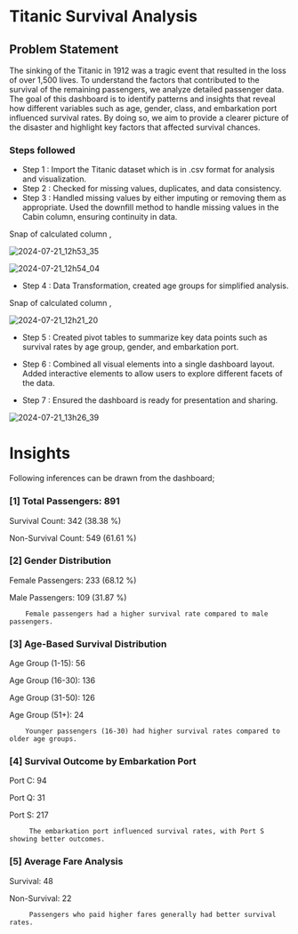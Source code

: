 
# Titanic Survival Analysis 


## Problem Statement          

The sinking of the Titanic in 1912 was a tragic event that resulted in the loss of over 1,500 lives. To understand the factors that contributed to the survival of the remaining passengers, we analyze detailed passenger data. The goal of this dashboard is to identify patterns and insights that reveal how different variables such as age, gender, class, and embarkation port influenced survival rates. By doing so, we aim to provide a clearer picture of the disaster and highlight key factors that affected survival chances.


### Steps followed 

- Step 1 : Import the Titanic dataset which is in .csv format for analysis and visualization.
- Step 2 : Checked for missing values, duplicates, and data consistency.
- Step 3 : Handled missing values by either imputing or removing them as appropriate. Used the downfill method to handle missing values in the Cabin column, ensuring continuity in data.

Snap of calculated column ,

![2024-07-21_12h53_35](https://github.com/user-attachments/assets/c06170d3-3c61-401e-97aa-38095f4d2455) 

![2024-07-21_12h54_04](https://github.com/user-attachments/assets/6f4b4405-df8a-4157-ad4f-5001d602a61f)

              
- Step 4 : Data Transformation, created age groups for simplified analysis.

Snap of calculated column ,

![2024-07-21_12h21_20](https://github.com/user-attachments/assets/80019ee7-937b-490b-b6fe-78eab6deed7c)
- Step 5 : Created pivot tables to summarize key data points such as survival rates by age group, gender, and embarkation port.
- Step 6 : Combined all visual elements into a single dashboard layout. Added interactive elements to allow users to explore different facets of the data.
 
 - Step 7 : Ensured the dashboard is ready for presentation and sharing.
 
 
![2024-07-21_13h26_39](https://github.com/user-attachments/assets/413e087d-f7de-49aa-a3a2-fdeb7f3a65ea)


# Insights

Following inferences can be drawn from the dashboard;

### [1] Total Passengers: 891

   Survival Count: 342 (38.38 %)

   Non-Survival Count: 549 (61.61 %)

   


           
           
### [2] Gender Distribution
Female Passengers: 233 (68.12 %)

 Male Passengers:  109 (31.87 %)

        Female passengers had a higher survival rate compared to male passengers.
  
 
  
  ### [3] Age-Based Survival Distribution
  Age Group (1-15):  56
  
  Age Group (16-30): 136
  
  Age Group (31-50): 126
  
  Age Group (51+):   24
  
        Younger passengers (16-30) had higher survival rates compared to older age groups.

 ### [4] Survival Outcome by Embarkation Port
 
Port C: 94

Port Q: 31

Port S: 217


 
         The embarkation port influenced survival rates, with Port S showing better outcomes.
 
 ### [5] Average Fare Analysis
 
 Survival: 48

 Non-Survival: 22
 
         Passengers who paid higher fares generally had better survival rates.
         
